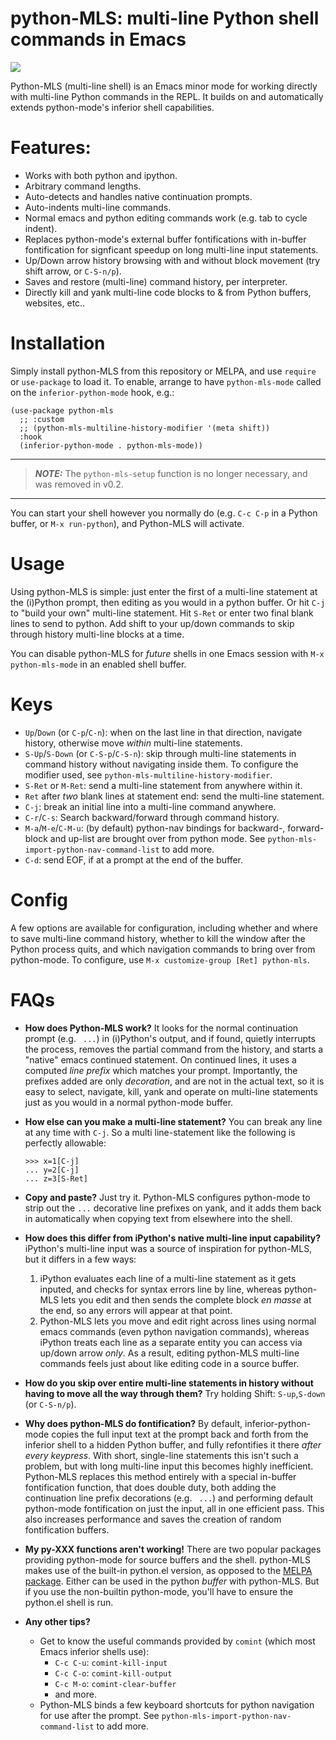 # python-MLS: multi-line Python shell commands in Emacs

<img src="https://user-images.githubusercontent.com/93749/134784188-7ac9ee9d-8e29-4c7f-82d7-2881e96d4bd2.gif">

Python-MLS (multi-line shell) is an Emacs minor mode for working directly with multi-line Python commands in the REPL. It builds on and automatically extends python-mode's inferior shell capabilities.

# Features:

- Works with both python and ipython.
- Arbitrary command lengths.
- Auto-detects and handles native continuation prompts.
- Auto-indents multi-line commands.
- Normal emacs and python editing commands work (e.g. tab to cycle indent).
- Replaces python-mode's external buffer fontifications with in-buffer
  fontification for signficant speedup on long multi-line input statements.
- Up/Down arrow history browsing with and without block movement
  (try shift arrow, or `C-S-n/p`).
- Saves and restore (multi-line) command history, per interpreter.
- Directly kill and yank multi-line code blocks to & from Python
  buffers, websites, etc..
  
# Installation

Simply install python-MLS from this repository or MELPA, and use `require` or `use-package` to load it.  To enable, arrange to have `python-mls-mode` called on the `inferior-python-mode` hook, e.g.:

```elisp
(use-package python-mls
  ;; :custom
  ;; (python-mls-multiline-history-modifier '(meta shift))
  :hook
  (inferior-python-mode . python-mls-mode))
```

---
> **_NOTE:_** The `python-mls-setup` function is no longer necessary, and was removed in v0.2.
---

You can start your shell however you normally do (e.g. `C-c C-p` in a Python buffer, or `M-x run-python`), and Python-MLS will activate.

# Usage

Using python-MLS is simple: just enter the first of a multi-line statement at the (i)Python prompt, then editing as you would in a python buffer.  Or hit `C-j` to "build your own" multi-line statement.  Hit `S-Ret` or enter two final blank lines to send to python.  Add shift to your up/down commands to skip through history multi-line blocks at a time. 

You can disable python-MLS for _future_ shells in one Emacs session with `M-x python-mls-mode` in an enabled shell buffer. 

# Keys

- `Up`/`Down` (or `C-p`/`C-n`): when on the last line in that direction, navigate history, otherwise move _within_ multi-line statements. 
-  `S-Up`/`S-Down` (or `C-S-p`/`C-S-n`): skip through multi-line statements in command history without navigating inside them.  To configure the modifier used, see `python-mls-multiline-history-modifier`. 
- `S-Ret` or `M-Ret`: send a multi-line statement from anywhere within it.
-  `Ret` after _two_ blank lines at statement end: send the multi-line statement.
- `C-j`: break an initial line into a multi-line command anywhere. 
- `C-r`/`C-s`: Search backward/forward through command history. 
- `M-a`/`M-e`/`C-M-u`: (by default) python-nav bindings for backward-, forward-block and up-list are brought over from python mode.  See `python-mls-import-python-nav-command-list` to add more. 
- `C-d`: send EOF, if at a prompt at the end of the buffer. 

# Config

A few options are available for configuration, including whether and where to save multi-line command history, whether to kill the window after the Python process quits, and which navigation commands to bring over from python-mode.  To configure, use `M-x customize-group [Ret] python-mls`. 

# FAQs

- **How does Python-MLS work?** It looks for the normal continuation prompt (e.g. ` ...`) in (i)Python's output, and if found, quietly interrupts the process, removes the partial command from the history, and starts a "native" emacs continued statement. On continued lines, it uses a computed _line prefix_ which matches your prompt.  Importantly, the prefixes added are only _decoration_, and are not in the actual text, so it is easy to select, navigate, kill, yank and operate on multi-line statements just as you would in a normal python-mode buffer.

- **How else can you make a multi-line statement?** You can break any line at any time with `C-j`.  So a multi line-statement like the following is perfectly allowable:
  ```
  >>> x=1[C-j]
  ... y=2[C-j]
  ... z=3[S-Ret]
  ```

- **Copy and paste?** Just try it.  Python-MLS configures python-mode to strip out the `...` decorative line prefixes on yank, and it adds them back in automatically when copying text from elsewhere into the shell.

- **How does this differ from iPython's native multi-line input capability?** iPython's multi-line input was a source of inspiration for python-MLS, but it differs in a few ways: 

  1. iPython evaluates each line of a multi-line statement as it gets inputed, and checks for syntax errors line by line, whereas python-MLS lets you edit and then sends the complete block _en masse_ at the end, so any errors will appear at that point.  
  3. Python-MLS lets you move and edit right across lines using normal emacs commands (even python navigation commands), whereas iPython treats each line as a separate entity you can access via up/down arrow _only_.  As a result, editing python-MLS multi-line commands feels just about like editing code in a source buffer. 

- **How do you skip over entire multi-line statements in history without having to move all the way through them?** Try holding Shift: `S-up`,`S-down` (or `C-S-n/p`).

- **Why does python-MLS do fontification?** By default, inferior-python-mode copies the full input text at the prompt back and forth from the inferior shell to a hidden Python buffer, and fully refontifies it there _after every keypress_.  With short, single-line statements this isn't such a problem, but with long multi-line input this becomes highly inefficient. Python-MLS replaces this method entirely with a special in-buffer fontification function, that does double duty, both adding the continuation line prefix decorations (e.g. ` ...`) and performing default python-mode fontification on just the input, all in one efficient pass.  This also increases performance and saves the creation of random fontification buffers.

- **My py-XXX functions aren't working!** There are two popular packages providing python-mode for source buffers and the shell.  python-MLS makes use of the built-in python.el version, as opposed to the [MELPA package](https://melpa.org/#/python-mode).  Either can be used in the python _buffer_ with python-MLS. But if you use the non-builtin python-mode, you'll have to ensure the python.el shell is run.  

- **Any other tips?**  
   - Get to know the useful commands provided by `comint` (which most Emacs inferior shells use): 
     - `C-c C-u`: `comint-kill-input`
     - `C-c C-o`: `comint-kill-output`
     - `C-c M-o`: `comint-clear-buffer`
     - and more.
   - Python-MLS binds a few keyboard shortcuts for python navigation for use after the prompt. See `python-mls-import-python-nav-command-list` to add more. 
